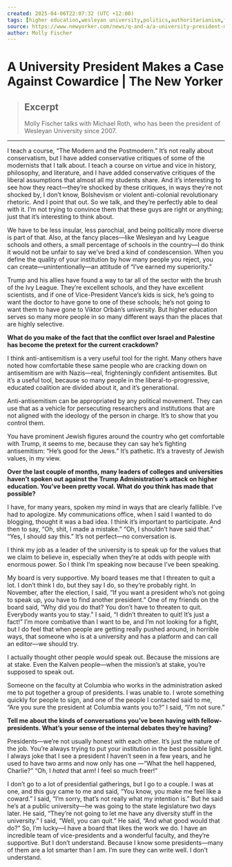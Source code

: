 ```yaml
---
created: 2025-04-06T22:07:32 (UTC +12:00)
tags: [higher education,wesleyan university,politics,authoritarianism,freedom of speech]
source: https://www.newyorker.com/news/q-and-a/a-university-president-makes-a-case-against-cowardice
author: Molly Fischer
---
```


# A University President Makes a Case Against Cowardice | The New Yorker

> ## Excerpt
> Molly Fischer talks with Michael Roth, who has been the president of Wesleyan University since 2007.

---
I teach a course, “The Modern and the Postmodern.” It’s not really about conservatism, but I have added conservative critiques of some of the modernists that I talk about. I teach a course on virtue and vice in history, philosophy, and literature, and I have added conservative critiques of the liberal assumptions that almost all my students share. And it’s interesting to see how they react—they’re shocked by these critiques, in ways they’re not shocked by, I don’t know, Bolshevism or violent anti-colonial revolutionary rhetoric. And I point that out. So we talk, and they’re perfectly able to deal with it. I’m not trying to convince them that these guys are right or anything; just that it’s interesting to think about.

We have to be less insular, less parochial, and being politically more diverse is part of that. Also, at the fancy places—like Wesleyan and Ivy League schools and others, a small percentage of schools in the country—I do think it would not be unfair to say we’ve bred a kind of condescension. When you define the quality of your institution by how many people you reject, you can create—unintentionally—an attitude of “I’ve earned my superiority.”

Trump and his allies have found a way to tar all of the sector with the brush of the Ivy League. They’re excellent schools, and they have excellent scientists, and if one of Vice-President Vance’s kids is sick, he’s going to want the doctor to have gone to one of these schools; he’s not going to want them to have gone to Viktor Orbán’s university. But higher education serves so many more people in so many different ways than the places that are highly selective.

**What do you make of the fact that the conflict over Israel and Palestine has become the pretext for the current crackdown?**

I think anti-antisemitism is a very useful tool for the right. Many others have noted how comfortable these same people who are cracking down on antisemitism are with Nazis—real, frighteningly confident antisemites. But it’s a useful tool, because so many people in the liberal-to-progressive, educated coalition are divided about it, and it’s generational.

Anti-antisemitism can be appropriated by any political movement. They can use that as a vehicle for persecuting researchers and institutions that are not aligned with the ideology of the person in charge. It’s to show that you control them.

You have prominent Jewish figures around the country who get comfortable with Trump, it seems to me, because they can say he’s fighting antisemitism: “He’s good for the Jews.” It’s pathetic. It’s a travesty of Jewish values, in my view.

**Over the last couple of months, many leaders of colleges and universities haven’t spoken out against the Trump Administration’s attack on higher education. You’ve been pretty vocal. What do you think has made that possible?**

I have, for many years, spoken my mind in ways that are clearly fallible. I’ve had to apologize. My communications office, when I said I wanted to do blogging, thought it was a bad idea. I think it’s important to participate. And then to say, “Oh, shit, I made a mistake.” “Oh, I shouldn’t have said that.” “Yes, I should say this.” It’s not perfect—no conversation is.

I think my job as a leader of the university is to speak up for the values that we claim to believe in, especially when they’re at odds with people with enormous power. So I think I’m speaking now because I’ve been speaking.

My board is very supportive. My board teases me that I threaten to quit a lot. I don’t think I do, but they say I do, so they’re probably right. In November, after the election, I said, “If you want a president who’s not going to speak up, you have to find another president.” One of my friends on the board said, “Why did you do that? You don’t have to threaten to quit. Everybody wants you to stay.” I said, “I didn’t threaten to quit! It’s just a fact!” I’m more combative than I want to be, and I’m not looking for a fight, but I do feel that when people are getting really pushed around, in horrible ways, that someone who is at a university and has a platform and can call an editor—we should try.

I actually thought other people would speak out. Because the missions are at stake. Even the Kalven people—when the mission’s at stake, you’re supposed to speak out.

Someone on the faculty at Columbia who works in the administration asked me to put together a group of presidents. I was unable to. I wrote something quickly for people to sign, and one of the people I contacted said to me, “Are you sure the president at Columbia wants you to?” I said, “I’m not sure.”

**Tell me about the kinds of conversations you’ve been having with fellow-presidents. What’s your sense of the internal debates they’re having?**

Presidents—we’re not usually honest with each other. It’s just the nature of the job. You’re always trying to put your institution in the best possible light. I always joke that I see a president I haven’t seen in a few years, and he used to have two arms and now only has one —“What the hell happened, Charlie?” “Oh, I _hated_ that arm! I feel so much freer!”

I don’t go to a lot of presidential gatherings, but I go to a couple. I was at one, and this guy came to me and said, “You know, you make me feel like a coward.” I said, “I’m sorry, that’s not really what my intention is.” But he said he’s at a public university—he was going to the state legislature two days later. He said, “They’re not going to let me have any diversity stuff in the university.” I said, “Well, you can quit.” He said, “And what good would that do?” So, I’m lucky—I have a board that likes the work we do. I have an incredible team of vice-presidents and a wonderful faculty, and they’re supportive. But I don’t understand. Because I know some presidents—many of them are a lot smarter than I am. I’m sure they can write well. I don’t understand.
